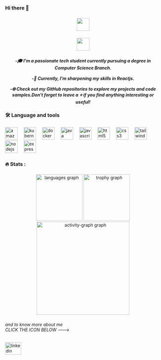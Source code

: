 <h3 align="left">Hi there 👋</h3>

###

<div align="center">
  <img height="41" src="https://readme-typing-svg.herokuapp.com/?font=Roboto&color=%23F7F5F6&size=26&lines=Jaspreet+Kaur+here!"  />
</div>

###

<div align="center">
  <img height="41" src="https://readme-typing-svg.herokuapp.com/?font=Roboto&color=%230CF719&size=26&lines=Welcome+to+github+profile!%3B+I+am+Jaspreet+kaur+a+passionate%3B+and+curious+coder"  />
</div>

###

<h5 align="center">-🎓 I'm a passionate tech student currently pursuing a degree in Computer Science Branch.<br><br>-🌱 Currently, I'm sharpening my skills in Reactjs.<br><br>-🌐 Check out my GitHub repositories to explore my projects and code samples.Don't forget to leave a ⭐️ if you find anything interesting or useful!</h5>

###

<h3 align="left">🛠 Language and tools</h3>

###

<div align="left">
  <img src="https://cdn.jsdelivr.net/gh/devicons/devicon/icons/amazonwebservices/amazonwebservices-line-wordmark.svg" height="40" alt="amazonwebservices logo"  />
  <img width="12" />
  <img src="https://cdn.jsdelivr.net/gh/devicons/devicon/icons/kubernetes/kubernetes-plain.svg" height="40" alt="kubernetes logo"  />
  <img width="12" />
  <img src="https://cdn.jsdelivr.net/gh/devicons/devicon/icons/docker/docker-plain-wordmark.svg" height="40" alt="docker logo"  />
  <img width="12" />
  <img src="https://cdn.jsdelivr.net/gh/devicons/devicon/icons/java/java-original.svg" height="40" alt="java logo"  />
  <img width="12" />
  <img src="https://cdn.jsdelivr.net/gh/devicons/devicon/icons/javascript/javascript-original.svg" height="40" alt="javascript logo"  />
  <img width="12" />
  <img src="https://cdn.jsdelivr.net/gh/devicons/devicon/icons/html5/html5-original.svg" height="40" alt="html5 logo"  />
  <img width="12" />
  <img src="https://cdn.jsdelivr.net/gh/devicons/devicon/icons/css3/css3-original.svg" height="40" alt="css3 logo"  />
  <img width="12" />
  <img src="https://cdn.jsdelivr.net/gh/devicons/devicon/icons/tailwindcss/tailwindcss-original-wordmark.svg" height="40" alt="tailwindcss logo"  />
  <img width="12" />
  <img src="https://cdn.jsdelivr.net/gh/devicons/devicon/icons/nodejs/nodejs-original.svg" height="40" alt="nodejs logo"  />
  <img width="12" />
  <img src="https://cdn.jsdelivr.net/gh/devicons/devicon/icons/express/express-original.svg" height="40" alt="express logo"  />
</div>

###

<h3 align="left">🔥  Stats :</h3>

###

<div align="center">
  <img src="https://github-readme-stats.vercel.app/api/top-langs?username=Jassik123&locale=en&hide_title=false&layout=compact&card_width=320&langs_count=5&theme=dracula&hide_border=false&order=2&custom_title=jassik123" height="150" alt="languages graph"  />
  <img src="https://github-profile-trophy.vercel.app?username=Jassik123&theme=dracula&column=-1&row=1&margin-w=8&margin-h=8&no-bg=false&no-frame=false&order=4" height="150" alt="trophy graph"  />
  <img src="https://github-readme-activity-graph.vercel.app/graph?username=Jassik123&radius=16&theme=react&area=true&order=5" height="300" alt="activity-graph graph"  />
</div>

###

<h6 align="left">and to know more about me<br>CLICK THE ICON BELOW ---></h6>

###

<div align="left">
  <a href="https://www.linkedin.com/in/jaspreet-kaur-805562244/" target="_blank">
    <img src="https://raw.githubusercontent.com/maurodesouza/profile-readme-generator/master/src/assets/icons/social/linkedin/default.svg" width="52" height="40" alt="linkedin logo"  />
  </a>
</div>

###
